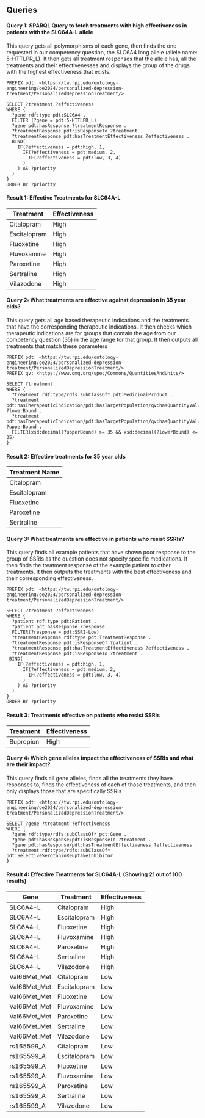 ---
---

## Queries

#### Query 1: SPARQL Query to fetch treatments with high effectiveness in patients with the SLC64A-L allele

This query gets all polymorphisms of each gene, then finds the one requested in our
competency question, the SLC6A4 long allele (allele name: 5-HTTLPR_L). It then gets all
treatment responses that the allele has, all the treatments and their effectivenesses and
displays the group of the drugs with the highest effectiveness that exists.

```sparql
PREFIX pdt: <https://tw.rpi.edu/ontology-engineering/oe2024/personalized-depression-treatment/PersonalizedDepressionTreatment/>

SELECT ?treatment ?effectiveness
WHERE {
  ?gene rdf:type pdt:SLC6A4 .
  FILTER (?gene = pdt:5-HTTLPR_L)
  ?gene pdt:hasResponse ?treatmentResponse .
  ?treatmentResponse pdt:isResponseTo ?treatment .
  ?treatmentResponse pdt:hasTreatmentEffectiveness ?effectiveness .
  BIND(
    IF(?effectiveness = pdt:high, 1,
      IF(?effectiveness = pdt:medium, 2,
        IF(?effectiveness = pdt:low, 3, 4)
      )
    ) AS ?priority
  )
}
ORDER BY ?priority
```

#### Result 1: Effective Treatments for SLC64A-L

|Treatment| Effectiveness |
|-----------|-------------|
| Citalopram | High |
| Escitalopram | High |
| Fluoxetine | High |
| Fluvoxamine | High |
| Paroxetine | High |
| Sertraline | High |
| Vilazodone | High |


#### Query 2: What treatments are effective against depression in 35 year olds?

This query gets all age based therapeutic indications and the treatments that have the
corresponding therapeutic indications. It then checks which therapeutic indications are for
groups that contain the age from our competency question (35) in the age range for that group.
It then outputs all treatments that match these parameters

```sparql
PREFIX pdt: <https://tw.rpi.edu/ontology-engineering/oe2024/personalized-depression-treatment/PersonalizedDepressionTreatment/>
PREFIX qv: <https://www.omg.org/spec/Commons/QuantitiesAndUnits/>

SELECT ?treatment
WHERE {
  ?treatment rdf:type/rdfs:subClassOf* pdt:MedicinalProduct .
  ?treatment pdt:hasTherapeuticIndication/pdt:hasTargetPopulation/qv:hasQuantityValueRange/qv:hasLowerBound/rdfs:label ?lowerBound .
  ?treatment pdt:hasTherapeuticIndication/pdt:hasTargetPopulation/qv:hasQuantityValueRange/qv:hasUpperBound/rdfs:label ?upperBound .
  FILTER(xsd:decimal(?upperBound) >= 35 && xsd:decimal(?lowerBound) <= 35)
}
```

#### Result 2: Effective treatments for 35 year olds

|Treatment Name|
|-----------|
| Citalopram |
| Escitalopram |
| Fluoxetine |
| Paroxetine |
| Sertraline |


#### Query 3: What treatments are effective in patients who resist SSRIs?

This query finds all example patients that have shown poor response to the group of SSRIs as
the question does not specify specific medications. It then finds the treatment response of the
example patient to other treatments. It then outputs the treatments with the best effectiveness
and their corresponding effectiveness.

```sparql
PREFIX pdt: <https://tw.rpi.edu/ontology-engineering/oe2024/personalized-depression-treatment/PersonalizedDepressionTreatment/>

SELECT ?treatment ?effectiveness
WHERE {
  ?patient rdf:type pdt:Patient .
  ?patient pdt:hasResponse ?response .
  FILTER(?response = pdt:SSRI-Low)
  ?treatmentResponse rdf:type pdt:TreatmentResponse .
  ?treatmentResponse pdt:isResponseOf ?patient .
  ?treatmentResponse pdt:hasTreatmentEffectiveness ?effectiveness .
  ?treatmentResponse pdt:isResponseTo ?treatment . 
 BIND(
    IF(?effectiveness = pdt:high, 1,
      IF(?effectiveness = pdt:medium, 2,
        IF(?effectiveness = pdt:low, 3, 4)
      )
    ) AS ?priority
  )
}
ORDER BY ?priority
```

#### Result 3: Treatments effective on patients who resist SSRIs

| Treatment | Effectiveness |
| -------------- | ---------- |
| Bupropion | High |

#### Query 4: Which gene alleles impact the effectiveness of SSRIs and what are their impact?

This query finds all gene alleles, finds all the treatments they have responses to, 
finds the effectiveness of each of those treatments, and then only displays those that are specifically SSRIs

```sparql
PREFIX pdt: <https://tw.rpi.edu/ontology-engineering/oe2024/personalized-depression-treatment/PersonalizedDepressionTreatment/>

SELECT ?gene ?treatment ?effectiveness
WHERE {
  ?gene rdf:type/rdfs:subClassOf* pdt:Gene .
  ?gene pdt:hasResponse/pdt:isResponseTo ?treatment .
  ?gene pdt:hasResponse/pdt:hasTreatmentEffectiveness ?effectiveness .
  ?treatment rdf:type/rdfs:subClassOf* pdt:SelectiveSerotoninReuptakeInhibitor .
}
```

#### Result 4: Effective Treatments for SLC64A-L (Showing 21 out of 100 results)

| Gene | Treatment| Effectiveness |
|-----------|-------------|-----------|
| SLC6A4-L | Citalopram | High |
| SLC6A4-L | Escitalopram | High |
| SLC6A4-L | Fluoxetine | High |
| SLC6A4-L | Fluvoxamine | High |
| SLC6A4-L | Paroxetine | High |
| SLC6A4-L | Sertraline | High |
| SLC6A4-L | Vilazodone | High |
| Val66Met_Met | Citalopram | Low |
| Val66Met_Met | Escitalopram | Low |
| Val66Met_Met | Fluoxetine | Low |
| Val66Met_Met | Fluvoxamine | Low |
| Val66Met_Met | Paroxetine | Low |
| Val66Met_Met | Sertraline | Low |
| Val66Met_Met | Vilazodone | Low |
| rs165599_A | Citalopram | Low |
| rs165599_A | Escitalopram | Low |
| rs165599_A | Fluoxetine | Low |
| rs165599_A | Fluvoxamine | Low |
| rs165599_A | Paroxetine | Low |
| rs165599_A | Sertraline | Low |
| rs165599_A | Vilazodone | Low |
